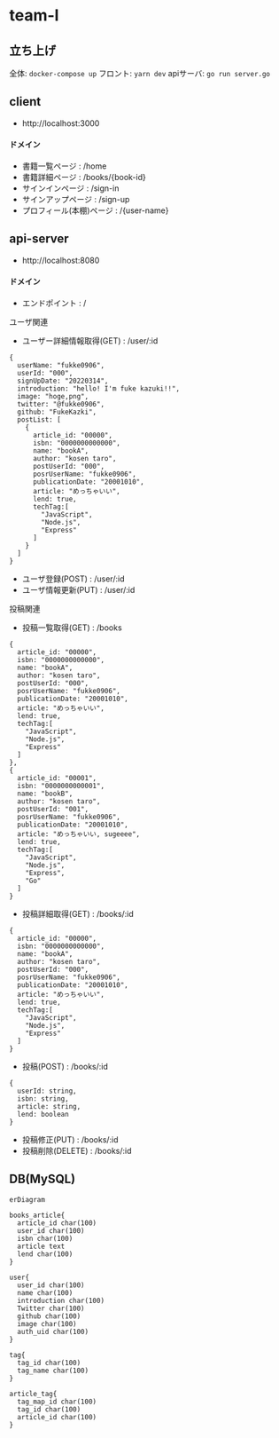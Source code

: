 # team-l

## 立ち上げ
全体: ```docker-compose up```
フロント: ```yarn dev```
apiサーバ: ```go run server.go```

## client
- http://localhost:3000
#### ドメイン

- 書籍一覧ページ : /home 
- 書籍詳細ページ : /books/{book-id}
- サインインページ : /sign-in
- サインアップページ : /sign-up
- プロフィール(本棚)ページ : /{user-name}

## api-server
- http://localhost:8080

#### ドメイン

- エンドポイント : /

ユーザ関連
- ユーザー詳細情報取得(GET) : /user/:id
```
{
  userName: "fukke0906",
  userId: "000",
  signUpDate: "20220314",
  introduction: "hello! I'm fuke kazuki!!",
  image: "hoge,png",
  twitter: "@fukke0906",
  github: "FukeKazki",
  postList: [
    {
      article_id: "00000",
      isbn: "0000000000000",
      name: "bookA",
      author: "kosen taro",
      postUserId: "000",
      posrUserName: "fukke0906",
      publicationDate: "20001010",
      article: "めっちゃいい",
      lend: true,
      techTag:[
        "JavaScript",
        "Node.js",
        "Express"
      ]
    }
  ]
}
```
- ユーザ登録(POST) : /user/:id
- ユーザ情報更新(PUT) : /user/:id

投稿関連
- 投稿一覧取得(GET) : /books
```
{
  article_id: "00000",
  isbn: "0000000000000",
  name: "bookA",
  author: "kosen taro",
  postUserId: "000",
  posrUserName: "fukke0906",
  publicationDate: "20001010",
  article: "めっちゃいい",
  lend: true,
  techTag:[
    "JavaScript",
    "Node.js",
    "Express"
  ]
},
{
  article_id: "00001",
  isbn: "0000000000001",
  name: "bookB",
  author: "kosen taro",
  postUserId: "001",
  posrUserName: "fukke0906",
  publicationDate: "20001010",
  article: "めっちゃいい, sugeeee",
  lend: true,
  techTag:[
    "JavaScript",
    "Node.js",
    "Express",
    "Go"
  ]
}
```
- 投稿詳細取得(GET) : /books/:id
```
{
  article_id: "00000",
  isbn: "0000000000000",
  name: "bookA",
  author: "kosen taro",
  postUserId: "000",
  posrUserName: "fukke0906",
  publicationDate: "20001010",
  article: "めっちゃいい",
  lend: true,
  techTag:[
    "JavaScript",
    "Node.js",
    "Express"
  ]
}
```
- 投稿(POST) : /books/:id
```
{
  userId: string,
  isbn: string,
  article: string,
  lend: boolean
}
```
- 投稿修正(PUT) : /books/:id
- 投稿削除(DELETE) : /books/:id


## DB(MySQL)

```mermaid
erDiagram

books_article{
  article_id char(100)
  user_id char(100)
  isbn char(100)
  article text 
  lend char(100)
}

user{
  user_id char(100)
  name char(100)
  introduction char(100)
  Twitter char(100)
  github char(100)
  image char(100)
  auth_uid char(100)
}

tag{
  tag_id char(100)
  tag_name char(100)
}

article_tag{
  tag_map_id char(100)
  tag_id char(100)
  article_id char(100)
}

```

